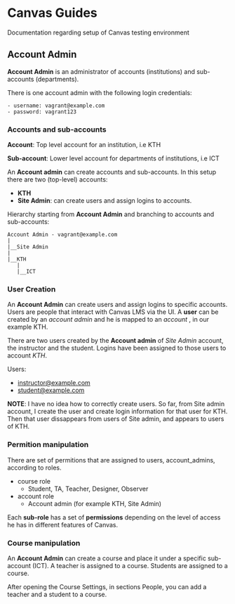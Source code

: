 # Canvas Guides
Documentation regarding setup of Canvas testing environment

## Account Admin
**Account Admin** is an administrator of accounts (institutions) and sub-accounts (departments).

There is one account admin with the following login credentials:
```
- username: vagrant@example.com
- password: vagrant123
```

### Accounts and sub-accounts
**Account**: Top level account for an institution, i.e KTH

**Sub-account**: Lower level account for departments of institutions, i.e ICT

An **Account admin** can create accounts and sub-accounts. In this setup there are two (top-level) accounts:
- **KTH**
- **Site Admin**: can create users and assign logins to accounts.

Hierarchy starting from **Account Admin** and branching to accounts and sub-accounts:
```
Account Admin - vagrant@example.com
|
|__Site Admin
|
|__KTH
   |
   |__ICT
```

### User Creation
An **Account Admin** can create users and assign logins to specific accounts.
Users are people that interact with Canvas LMS via the UI. A **user** can be created by an *account admin* and he is mapped to an *account* , in our example KTH.

There are two users created by the **Account admin** of *Site Admin* account, the instructor and the student. Logins have been assigned to those users to account *KTH*.

Users:
- instructor@example.com
- student@example.com

**NOTE**: I have no idea how to correctly create users. So far, from Site admin account, I create the user and create login information for that user for KTH. Then that user dissappears from users of Site admin, and appears to users of KTH.

### Permition manipulation
There are set of permitions that are assigned to users, account_admins, according to roles.

- course role
	- Student, TA, Teacher, Designer, Observer
- account role
	- Account admin (for example KTH, Site Admin)

Each **sub-role** has a set of **permissions** depending on the level of access he has in different features of Canvas.

### Course manipulation
An **Account Admin** can create a course and place it under a specific sub-account (ICT). A teacher is assigned to a course. Students are assigned to a course.

After opening the Course Settings, in sections People, you can add a teacher and a student to a course.
